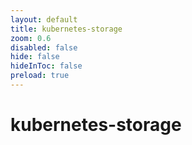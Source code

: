 ```yaml
---
layout: default 
title: kubernetes-storage  
zoom: 0.6   
disabled: false 
hide: false 
hideInToc: false    
preload: true   
---
```



# kubernetes-storage   
